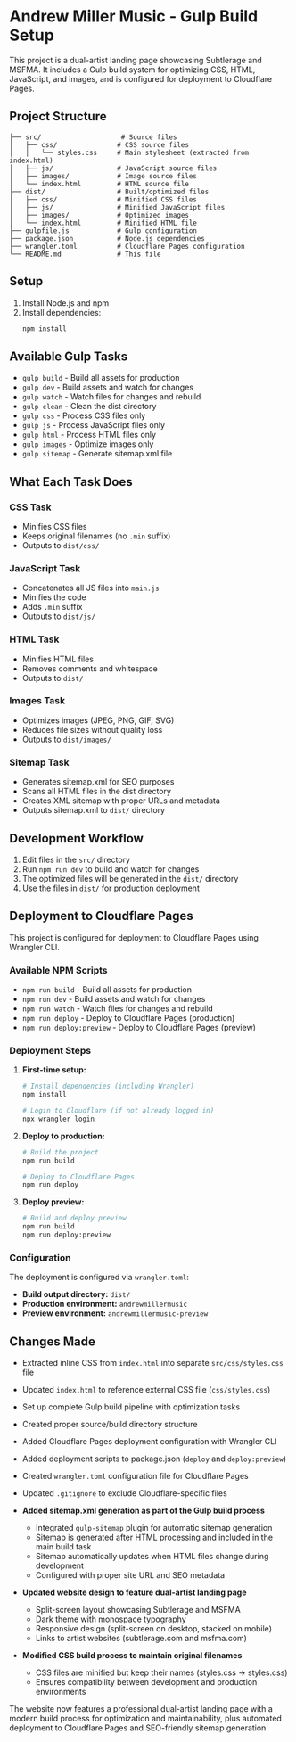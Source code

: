 # Andrew Miller Music - Gulp Build Setup

This project is a dual-artist landing page showcasing Subtlerage and MSFMA. It includes a Gulp build system for optimizing CSS, HTML, JavaScript, and images, and is configured for deployment to Cloudflare Pages.

## Project Structure

```
├── src/                    # Source files
│   ├── css/               # CSS source files
│   │   └── styles.css     # Main stylesheet (extracted from index.html)
│   ├── js/                # JavaScript source files
│   ├── images/            # Image source files
│   └── index.html         # HTML source file
├── dist/                  # Built/optimized files
│   ├── css/               # Minified CSS files
│   ├── js/                # Minified JavaScript files
│   ├── images/            # Optimized images
│   └── index.html         # Minified HTML file
├── gulpfile.js            # Gulp configuration
├── package.json           # Node.js dependencies
├── wrangler.toml          # Cloudflare Pages configuration
└── README.md              # This file
```

## Setup

1. Install Node.js and npm
2. Install dependencies:
   ```bash
   npm install
   ```

## Available Gulp Tasks

- `gulp build` - Build all assets for production
- `gulp dev` - Build assets and watch for changes
- `gulp watch` - Watch files for changes and rebuild
- `gulp clean` - Clean the dist directory
- `gulp css` - Process CSS files only
- `gulp js` - Process JavaScript files only
- `gulp html` - Process HTML files only
- `gulp images` - Optimize images only
- `gulp sitemap` - Generate sitemap.xml file

## What Each Task Does

### CSS Task
- Minifies CSS files
- Keeps original filenames (no `.min` suffix)
- Outputs to `dist/css/`

### JavaScript Task
- Concatenates all JS files into `main.js`
- Minifies the code
- Adds `.min` suffix
- Outputs to `dist/js/`

### HTML Task
- Minifies HTML files
- Removes comments and whitespace
- Outputs to `dist/`

### Images Task
- Optimizes images (JPEG, PNG, GIF, SVG)
- Reduces file sizes without quality loss
- Outputs to `dist/images/`

### Sitemap Task
- Generates sitemap.xml for SEO purposes
- Scans all HTML files in the dist directory
- Creates XML sitemap with proper URLs and metadata
- Outputs sitemap.xml to `dist/` directory

## Development Workflow

1. Edit files in the `src/` directory
2. Run `npm run dev` to build and watch for changes
3. The optimized files will be generated in the `dist/` directory
4. Use the files in `dist/` for production deployment

## Deployment to Cloudflare Pages

This project is configured for deployment to Cloudflare Pages using Wrangler CLI.

### Available NPM Scripts

- `npm run build` - Build all assets for production
- `npm run dev` - Build assets and watch for changes
- `npm run watch` - Watch files for changes and rebuild
- `npm run deploy` - Deploy to Cloudflare Pages (production)
- `npm run deploy:preview` - Deploy to Cloudflare Pages (preview)

### Deployment Steps

1. **First-time setup:**
   ```bash
   # Install dependencies (including Wrangler)
   npm install

   # Login to Cloudflare (if not already logged in)
   npx wrangler login
   ```

2. **Deploy to production:**
   ```bash
   # Build the project
   npm run build

   # Deploy to Cloudflare Pages
   npm run deploy
   ```

3. **Deploy preview:**
   ```bash
   # Build and deploy preview
   npm run build
   npm run deploy:preview
   ```

### Configuration

The deployment is configured via `wrangler.toml`:
- **Build output directory:** `dist/`
- **Production environment:** `andrewmillermusic`
- **Preview environment:** `andrewmillermusic-preview`

## Changes Made

- Extracted inline CSS from `index.html` into separate `src/css/styles.css` file
- Updated `index.html` to reference external CSS file (`css/styles.css`)
- Set up complete Gulp build pipeline with optimization tasks
- Created proper source/build directory structure
- Added Cloudflare Pages deployment configuration with Wrangler CLI
- Added deployment scripts to package.json (`deploy` and `deploy:preview`)
- Created `wrangler.toml` configuration file for Cloudflare Pages
- Updated `.gitignore` to exclude Cloudflare-specific files
- **Added sitemap.xml generation as part of the Gulp build process**
  - Integrated `gulp-sitemap` plugin for automatic sitemap generation
  - Sitemap is generated after HTML processing and included in the main build task
  - Sitemap automatically updates when HTML files change during development
  - Configured with proper site URL and SEO metadata

- **Updated website design to feature dual-artist landing page**
  - Split-screen layout showcasing Subtlerage and MSFMA
  - Dark theme with monospace typography
  - Responsive design (split-screen on desktop, stacked on mobile)
  - Links to artist websites (subtlerage.com and msfma.com)
- **Modified CSS build process to maintain original filenames**
  - CSS files are minified but keep their names (styles.css → styles.css)
  - Ensures compatibility between development and production environments

The website now features a professional dual-artist landing page with a modern build process for optimization and maintainability, plus automated deployment to Cloudflare Pages and SEO-friendly sitemap generation.
